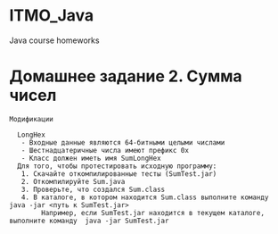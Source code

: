 # ITMO_Java
Java course homeworks

# Домашнее задание 2. Сумма чисел
    Модификации

      LongHex
       - Входные данные являются 64-битными целыми числами
       - Шестнадцатеричные числа имеют префикс 0x
       - Класс должен иметь имя SumLongHex
      Для того, чтобы протестировать исходную программу:
       1. Скачайте откомпилированные тесты (SumTest.jar)
       2. Откомпилируйте Sum.java
       3. Проверьте, что создался Sum.class
       4. В каталоге, в котором находится Sum.class выполните команду  java -jar <путь к SumTest.jar> 
            Например, если SumTest.jar находится в текущем каталоге, выполните команду  java -jar SumTest.jar 
